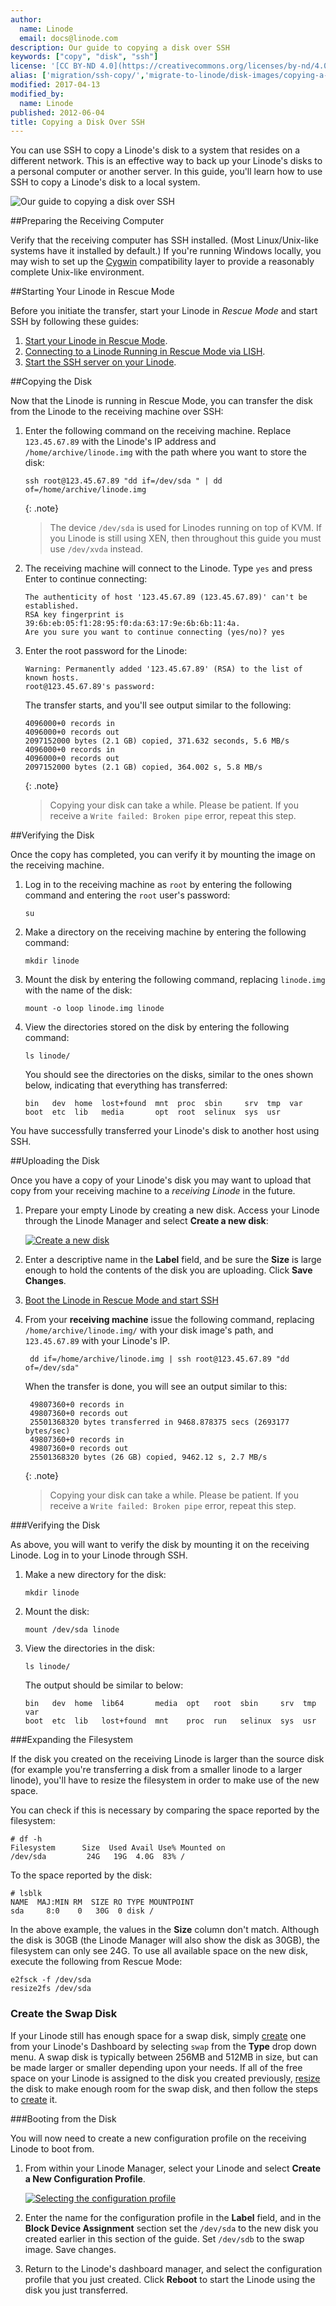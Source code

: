 ```yaml
---
author:
  name: Linode
  email: docs@linode.com
description: Our guide to copying a disk over SSH
keywords: ["copy", "disk", "ssh"]
license: '[CC BY-ND 4.0](https://creativecommons.org/licenses/by-nd/4.0)'
alias: ['migration/ssh-copy/','migrate-to-linode/disk-images/copying-a-disk-image-over-ssh/']
modified: 2017-04-13
modified_by:
  name: Linode
published: 2012-06-04
title: Copying a Disk Over SSH
---
```


You can use SSH to copy a Linode's disk to a system that resides on a different network. This is an effective way to back up your Linode's disks to a personal computer or another server. In this guide, you'll learn how to use SSH to copy a Linode's disk to a local system.

![Our guide to copying a disk over SSH](/docs/assets/copying_a_disk_over_ssh_smg.png "Our guide to copying a disk over SSH")

##Preparing the Receiving Computer

Verify that the receiving computer has SSH installed. (Most Linux/Unix-like systems have it installed by default.) If you're running Windows locally, you may wish to set up the [Cygwin](http://www.cygwin.com/) compatibility layer to provide a reasonably complete Unix-like environment.

##Starting Your Linode in Rescue Mode

Before you initiate the transfer, start your Linode in *Rescue Mode* and start SSH by following these guides:

1.  [Start your Linode in Rescue Mode](/docs/troubleshooting/rescue-and-rebuild/#booting-into-rescue-mode).
2.  [Connecting to a Linode Running in Rescue Mode via LISH](/docs/troubleshooting/rescue-and-rebuild/#connecting-to-a-linode-running-in-rescue-mode).
3.  [Start the SSH server on your Linode](/docs/troubleshooting/rescue-and-rebuild/#starting-ssh).

##Copying the Disk

Now that the Linode is running in Rescue Mode, you can transfer the disk from the Linode to the receiving machine over SSH:

1.  Enter the following command on the receiving machine. Replace `123.45.67.89` with the Linode's IP address and `/home/archive/linode.img` with the path where you want to store the disk:

        ssh root@123.45.67.89 "dd if=/dev/sda " | dd of=/home/archive/linode.img

    {: .note}
    >
    >The device `/dev/sda` is used for Linodes running on top of KVM. If you Linode is still using XEN, then throughout this guide you must use `/dev/xvda` instead.

2.  The receiving machine will connect to the Linode. Type `yes` and press Enter to continue connecting:

        The authenticity of host '123.45.67.89 (123.45.67.89)' can't be established.
        RSA key fingerprint is 39:6b:eb:05:f1:28:95:f0:da:63:17:9e:6b:6b:11:4a.
        Are you sure you want to continue connecting (yes/no)? yes

3.  Enter the root password for the Linode:

        Warning: Permanently added '123.45.67.89' (RSA) to the list of known hosts.
        root@123.45.67.89's password:

    The transfer starts, and you'll see output similar to the following:

        4096000+0 records in
        4096000+0 records out
        2097152000 bytes (2.1 GB) copied, 371.632 seconds, 5.6 MB/s
        4096000+0 records in
        4096000+0 records out
        2097152000 bytes (2.1 GB) copied, 364.002 s, 5.8 MB/s

    {: .note}
    >
    >Copying your disk can take a while. Please be patient. If you receive a `Write failed: Broken pipe` error, repeat this step.



##Verifying the Disk

Once the copy has completed, you can verify it by mounting the image on the receiving machine.

1.  Log in to the receiving machine as `root` by entering the following command and entering the `root` user's password:

        su

2.  Make a directory on the receiving machine by entering the following command:

        mkdir linode

3.  Mount the disk by entering the following command, replacing `linode.img` with the name of the disk:

        mount -o loop linode.img linode

4.  View the directories stored on the disk by entering the following command:

        ls linode/

    You should see the directories on the disks, similar to the ones shown below, indicating that everything has transferred:

        bin   dev  home  lost+found  mnt  proc  sbin     srv  tmp  var
        boot  etc  lib   media       opt  root  selinux  sys  usr

You have successfully transferred your Linode's disk to another host using SSH.

##Uploading the Disk

Once you have a copy of your Linode's disk you may want to upload that copy from your receiving machine to a *receiving Linode* in the future.

1.  Prepare your empty Linode by creating a new disk. Access your Linode through the Linode Manager and select **Create a new disk**:

    [![Create a new disk](/docs/assets/copydisk-create-disk.png)](/docs/assets/copydisk-create-disk-full.png)

2.  Enter a descriptive name in the **Label** field, and be sure the **Size** is large enough to hold the contents of the disk you are uploading. Click **Save Changes**.

3. [Boot the Linode in Rescue Mode and start SSH](#starting-your-linode-in-rescue-mode)

4. From your **receiving machine** issue the following command, replacing `/home/archive/linode.img/` with your disk image's path, and `123.45.67.89` with your Linode's IP.

        dd if=/home/archive/linode.img | ssh root@123.45.67.89 "dd of=/dev/sda"

    When the transfer is done, you will see an output similar to this:

        49807360+0 records in
        49807360+0 records out
        25501368320 bytes transferred in 9468.878375 secs (2693177 bytes/sec)
        49807360+0 records in
        49807360+0 records out
        25501368320 bytes (26 GB) copied, 9462.12 s, 2.7 MB/s

    {: .note}
    >
    >Copying your disk can take a while. Please be patient. If you receive a `Write failed: Broken pipe` error, repeat this step.

###Verifying the Disk

As above, you will want to verify the disk by mounting it on the receiving Linode. Log in to your Linode through SSH.

1.  Make a new directory for the disk:

        mkdir linode

2.  Mount the disk:

        mount /dev/sda linode

3.  View the directories in the disk:

        ls linode/

    The output should be similar to below:

        bin   dev  home  lib64       media  opt   root  sbin     srv  tmp  var
        boot  etc  lib   lost+found  mnt    proc  run   selinux  sys  usr

###Expanding the Filesystem

If the disk you created on the receiving Linode is larger than the source disk (for example you're transferring a disk from a smaller linode to a larger linode), you'll have to resize the filesystem in order to make use of the new space.

You can check if this is necessary by comparing the space reported by the filesystem:

    # df -h
    Filesystem      Size  Used Avail Use% Mounted on
    /dev/sda         24G   19G  4.0G  83% /

To the space reported by the disk:

    # lsblk
    NAME  MAJ:MIN RM  SIZE RO TYPE MOUNTPOINT
    sda     8:0    0   30G  0 disk /

In the above example, the values in the **Size** column don't match. Although the disk is 30GB (the Linode Manager will also show the disk as 30GB), the filesystem can only see 24G. To use all available space on the new disk, execute the following from Rescue Mode:

    e2fsck -f /dev/sda
    resize2fs /dev/sda

### Create the Swap Disk

If your Linode still has enough space for a swap disk, simply [create](/docs/platform/disk-images/disk-images-and-configuration-profiles/#creating-a-blank-disk) one from your Linode's Dashboard by selecting `swap` from the **Type** drop down menu. A swap disk is typically between 256MB and 512MB in size, but can be made larger or smaller depending upon your needs. If all of the free space on your Linode is assigned to the disk you created previously, [resize](/docs/migrate-to-linode/disk-images/disk-images-and-configuration-profiles/#resizing-a-disk) the disk to make enough room for the swap disk, and then follow the steps to [create](/docs/platform/disk-images/disk-images-and-configuration-profiles/#creating-a-blank-disk) it.

###Booting from the Disk

You will now need to create a new configuration profile on the receiving Linode to boot from.

1.  From within your Linode Manager, select your Linode and select **Create a New Configuration Profile**.

    [![Selecting the configuration profile](/docs/assets/1065-migration6-small.png)](/docs/assets/1064-migration6.png)

2.  Enter the name for the configuration profile in the **Label** field, and in the **Block Device Assignment** section set the `/dev/sda` to the new disk you created earlier in this section of the guide. Set `/dev/sdb` to the swap image. Save changes.

3.  Return to the Linode's dashboard manager, and select the configuration profile that you just created. Click **Reboot** to start the Linode using the disk you just transferred.
